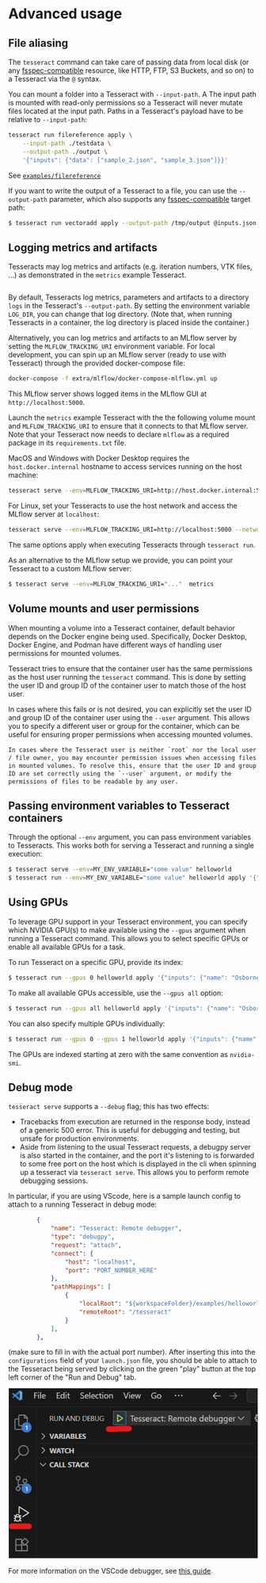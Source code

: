 # Advanced usage

## File aliasing

The `tesseract` command can take care of
passing data from local disk
(or any [fsspec-compatible](https://filesystem-spec.readthedocs.io/en/latest/) resource,
like HTTP, FTP, S3 Buckets, and so on) to a Tesseract via the `@` syntax.

You can mount a folder into a Tesseract with `--input-path`. A The input path is mounted with read-only permissions so a Tesseract will never mutate files located at the input path.
Paths in a Tesseract's payload have to be relative to `--input-path`:
```bash
tesseract run filereference apply \
    --input-path ./testdata \
    --output-path ./output \
    '{"inputs": {"data": ["sample_2.json", "sample_3.json"]}}'
```
See [`examples/filereference`](../examples/building-blocks/filereference)


If you want to write the output of a Tesseract to a file,
you can use the `--output-path` parameter, which also supports any
[fsspec-compatible](https://filesystem-spec.readthedocs.io/en/latest/)
target path:

```bash
$ tesseract run vectoradd apply --output-path /tmp/output @inputs.json
```

## Logging metrics and artifacts

Tesseracts may log metrics and artifacts (e.g. iteration numbers, VTK files, ...) as demonstrated in the `metrics` example Tesseract.

```{literalinclude} ../../../examples/metrics/tesseract_api.py
```

By default, Tesseracts log metrics, parameters and artifacts to a directory `logs` in the Tesseract's `--output-path`. By setting the environment variable `LOG_DIR`, you can change that log directory. (Note that, when running Tesseracts in a container, the log directory is placed inside the container.)

Alternatively, you can log metrics and artifacts to an MLflow server by setting the `MLFLOW_TRACKING_URI` environment variable. For local development, you can spin up an MLflow server (ready to use with Tesseract) through the provided docker-compose file:

```bash
docker-compose -f extra/mlflow/docker-compose-mlflow.yml up
```

This MLflow server shows logged items in the MLflow GUI at `http://localhost:5000`.

Launch the `metrics` example Tesseract with the the following volume mount and `MLFLOW_TRACKING_URI` to ensure that it connects to that MLflow server. Note that your Tesseract now needs to declare `mlflow` as a required package in its `requirements.txt` file.

MacOS and Windows with Docker Desktop requires the `host.docker.internal` hostname to access services running on the host machine:

```bash
tesseract serve --env=MLFLOW_TRACKING_URI=http://host.docker.internal:5000 --volume mlflow-data:/mlflow-data metrics
```

For Linux, set your Tesseracts to use the host network and access the MLflow server at `localhost`:

```bash
tesseract serve --env=MLFLOW_TRACKING_URI=http://localhost:5000 --network=host --volume mlflow-data:/mlflow-data metrics
```

The same options apply when executing Tesseracts through `tesseract run`.

As an alternative to the MLflow setup we provide, you can point your Tesseract to a custom MLflow server:

```bash
$ tesseract serve --env=MLFLOW_TRACKING_URI="..."  metrics
````

## Volume mounts and user permissions

When mounting a volume into a Tesseract container, default behavior depends on the Docker engine being used. Specifically, Docker Desktop, Docker Engine, and Podman have different ways of handling user permissions for mounted volumes.

Tesseract tries to ensure that the container user has the same permissions as the host user running the `tesseract` command. This is done by setting the user ID and group ID of the container user to match those of the host user.

In cases where this fails or is not desired, you can explicitly set the user ID and group ID of the container user using the `--user` argument. This allows you to specify a different user or group for the container, which can be useful for ensuring proper permissions when accessing mounted volumes.

```{warning}
In cases where the Tesseract user is neither `root` nor the local user / file owner, you may encounter permission issues when accessing files in mounted volumes. To resolve this, ensure that the user ID and group ID are set correctly using the `--user` argument, or modify the permissions of files to be readable by any user.
```

## Passing environment variables to Tesseract containers

Through the optional `--env` argument, you can pass environment variables to Tesseracts.
This works both for serving a Tesseract and running a single execution:

```bash
$ tesseract serve --env=MY_ENV_VARIABLE="some value" helloworld
$ tesseract run --env=MY_ENV_VARIABLE="some value" helloworld apply '{"inputs": {"name": "Osborne"}}'
```

## Using GPUs

To leverage GPU support in your Tesseract environment, you can specify which NVIDIA GPU(s) to make available
using the `--gpus` argument when running a Tesseract command. This allows you to select specific GPUs or
enable all available GPUs for a task.

To run Tesseract on a specific GPU, provide its index:
```bash
$ tesseract run --gpus 0 helloworld apply '{"inputs": {"name": "Osborne"}}'
```

To make all available GPUs accessible, use the `--gpus all` option:
```bash
$ tesseract run --gpus all helloworld apply '{"inputs": {"name": "Osborne"}}'
```

You can also specify multiple GPUs individually:
```bash
$ tesseract run --gpus 0 --gpus 1 helloworld apply '{"inputs": {"name": "Osborne"}}'
```

The GPUs are indexed starting at zero with the same convention as `nvidia-smi`.

## Debug mode

`tesseract serve` supports a `--debug` flag; this has two effects:
  *  Tracebacks from execution are returned in the response body, instead of a generic 500 error.
     This is useful for debugging and testing, but unsafe for production environments.
  *  Aside from listening to the usual Tesseract requests, a debugpy server is also started in
     the container, and the port it's listening to is forwarded to some free port on the host which
     is displayed in the cli when spinning up a tesseract via `tesseract serve`. This allows you to perform
     remote debugging sessions.

In particular, if you are using VScode, here is a sample launch config to attach to a running Tesseract in
debug mode:
```json
        {
            "name": "Tesseract: Remote debugger",
            "type": "debugpy",
            "request": "attach",
            "connect": {
                "host": "localhost",
                "port": "PORT_NUMBER_HERE"
            },
            "pathMappings": [
                {
                    "localRoot": "${workspaceFolder}/examples/helloworld",
                    "remoteRoot": "/tesseract"
                }
            ],
        },
```
(make sure to fill in with the actual port number). After inserting this into the `configurations`
field of your `launch.json` file, you should be able to attach to the Tesseract being served by clicking on the
green "play" button at the top left corner of the "Run and Debug" tab.

![Starting remote debug session in VScode](./remote_debug.png)

For more information on the VSCode debugger, see [this guide](https://code.visualstudio.com/docs/debugtest/debugging).
